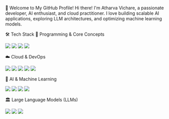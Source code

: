 🚀 Welcome to My GitHub Profile!
Hi there! I'm Atharva Vichare, a passionate developer, AI enthusiast, and cloud practitioner. I love building scalable AI applications, exploring LLM architectures, and optimizing machine learning models.

🛠️ Tech Stack
🔷 Programming & Core Concepts
<p align="left"> <img src="https://img.shields.io/badge/Python-3776AB?style=for-the-badge&logo=python&logoColor=white" /> <img src="https://img.shields.io/badge/Flask-000000?style=for-the-badge&logo=flask&logoColor=white" /> <img src="https://img.shields.io/badge/SQL-4479A1?style=for-the-badge&logo=mysql&logoColor=white" /> <img src="https://img.shields.io/badge/Vector%20DB-005571?style=for-the-badge&logo=redis&logoColor=white" /> </p>
☁️ Cloud & DevOps
<p align="left"> <img src="https://img.shields.io/badge/AWS-232F3E?style=for-the-badge&logo=amazon-aws&logoColor=white" /> <img src="https://img.shields.io/badge/Google%20Cloud-4285F4?style=for-the-badge&logo=google-cloud&logoColor=white" /> <img src="https://img.shields.io/badge/Azure-0078D4?style=for-the-badge&logo=microsoft-azure&logoColor=white" /> <img src="https://img.shields.io/badge/Docker-2496ED?style=for-the-badge&logo=docker&logoColor=white" /> <img src="https://img.shields.io/badge/Kubernetes-326CE5?style=for-the-badge&logo=kubernetes&logoColor=white" /> </p>
🤖 AI & Machine Learning
<p align="left"> <img src="https://img.shields.io/badge/Machine%20Learning-FF6F00?style=for-the-badge&logo=mlflow&logoColor=white" /> <img src="https://img.shields.io/badge/Deep%20Learning-FF0000?style=for-the-badge&logo=pytorch&logoColor=white" /> <img src="https://img.shields.io/badge/TensorFlow-FF6F00?style=for-the-badge&logo=tensorflow&logoColor=white" /> <img src="https://img.shields.io/badge/PyTorch-EE4C2C?style=for-the-badge&logo=pytorch&logoColor=white" /> </p>
🏛️ Large Language Models (LLMs)
<p align="left"> <img src="https://img.shields.io/badge/GPT-005571?style=for-the-badge&logo=openai&logoColor=white" /> <img src="https://img.shields.io/badge/BERT-1F425F?style=for-the-badge&logo=google&logoColor=white" /> <img src="https://img.shields.io/badge/LLaMA-FF4500?style=for-the-badge&logo=meta&logoColor=white" /> </p>
